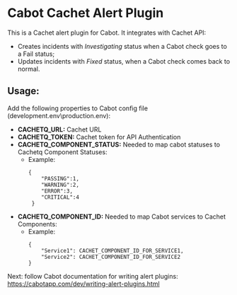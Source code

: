 Cabot Cachet Alert Plugin
=====

This is a Cachet alert plugin for Cabot. It integrates with Cachet API: 
* Creates incidents with _Investigating_ status when a Cabot check goes to a Fail status;
* Updates incidents with _Fixed_ status, when a Cabot check comes back to normal. 

## Usage:

Add the following properties to Cabot config file (development.env\production.env):

* **CACHETQ_URL:** Cachet URL
* **CACHETQ_TOKEN:** Cachet token for API Authentication
* **CACHETQ_COMPONENT_STATUS:** Needed to map cabot statuses to Cachetq Component Statuses:
    * Example: 
        ```
        {
            "PASSING":1,
            "WARNING":2,
            "ERROR":3,
            "CRITICAL":4
         }
        ```
* **CACHETQ_COMPONENT_ID:** Needed to map Cabot services to Cachet Components:
    * Example: 
        ```
        {
            "Service1": CACHET_COMPONENT_ID_FOR_SERVICE1, 
            "Service2": CACHET_COMPONENT_ID_FOR_SERVICE2
        }
        ```

Next: follow Cabot documentation for writing alert plugins: https://cabotapp.com/dev/writing-alert-plugins.html

